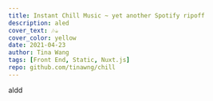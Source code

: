 ```yaml
---
title: Instant Chill Music ~ yet another Spotify ripoff
description: aled
cover_text: 🎶☕
cover_color: yellow
date: 2021-04-23
author: Tina Wang
tags: [Front End, Static, Nuxt.js]
repo: github.com/tinawng/chill
---
```


aldd